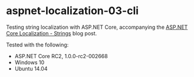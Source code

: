 # aspnet-localization-03-cli

Testing string localization with ASP.NET Core, accompanying the [ASP.NET Core Localization - Strings](https://jeffogata.com/asp-net-core-localization-strings/) blog post.

Tested with the following:
* ASP.NET Core RC2, 1.0.0-rc2-002668
* Windows 10
* Ubuntu 14.04
